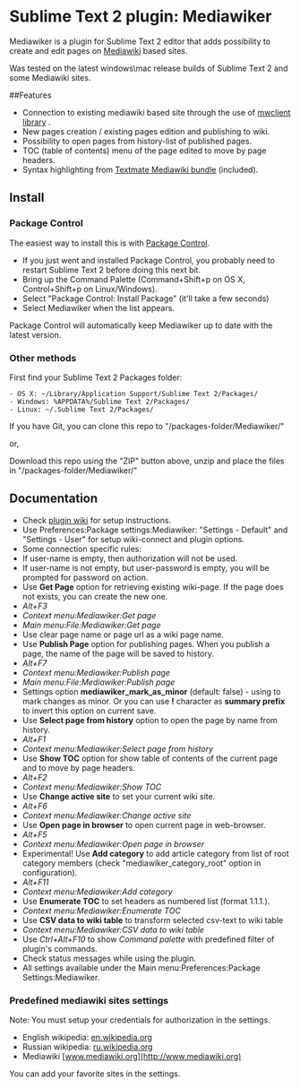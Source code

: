 # Sublime Text 2 plugin: Mediawiker

Mediawiker is a plugin for Sublime Text 2 editor that adds possibility to create and edit pages on [Mediawiki](http://mediawiki.org) based sites.

Was tested on the latest windows\mac release builds of Sublime Text 2 and some Mediawiki sites.

##Features
* Connection to existing mediawiki based site through the use of [mwclient library](http://sourceforge.net/apps/mediawiki/mwclient/index.php?title=Main_Page) .
* New pages creation / existing pages edition and publishing to wiki.
* Possibility to open pages from history-list of published pages.
* TOC (table of contents) menu of the page edited to move by page headers.
* Syntax highlighting from [Textmate Mediawiki bundle](https://github.com/textmate/mediawiki.tmbundle) (included).

## Install

### Package Control

The easiest way to install this is with [Package Control](http://wbond.net/sublime\_packages/package\_control).

 * If you just went and installed Package Control, you probably need to restart Sublime Text 2 before doing this next bit.
 * Bring up the Command Palette (Command+Shift+p on OS X, Control+Shift+p on Linux/Windows).
 * Select "Package Control: Install Package" (it'll take a few seconds)
 * Select Mediawiker when the list appears.

Package Control will automatically keep Mediawiker up to date with the latest version.

### Other methods
First find your Sublime Text 2 Packages folder:

    - OS X: ~/Library/Application Support/Sublime Text 2/Packages/
    - Windows: %APPDATA%/Sublime Text 2/Packages/
    - Linux: ~/.Sublime Text 2/Packages/

If you have Git, you can clone this repo to "/packages-folder/Mediawiker/"

or,

Download this repo using the "ZIP" button above, unzip and place the files in "/packages-folder/Mediawiker/"


## Documentation
- Check [plugin wiki](https://github.com/tosher/Mediawiker/wiki) for setup instructions.
- Use Preferences:Package settings:Mediawiker: "Settings  - Default" and "Settings - User" for setup wiki-connect and plugin options.
- Some connection specific rules:
 - If user-name is empty, then authorization will not be used.
 - If user-name is not empty, but user-password is empty, you will be prompted for password on action.
- Use **Get Page** option for retrieving existing wiki-page. If the page does not exists, you can create the new one.
 - *Alt+F3*
 - *Context menu:Mediawiker:Get page*
 - *Main menu:File:Mediawiker:Get page*
- Use clear page name or page url as a wiki page name.
- Use **Publish Page** option for publishing pages. When you publish a page, the name of the page will be saved to history.
 - *Alt+F7*
 - *Context menu:Mediawiker:Publish page*
 - *Main menu:File:Mediawiker:Publish page*
 - Settings option **mediawiker_mark_as_minor** (default: false) - using to mark changes as minor. Or you can use **!** character as **summary prefix** to invert this option on current save.
- Use **Select page from history** option to open the page by name from history.
 - *Alt+F1*
 - *Context menu:Mediawiker:Select page from history*
- Use **Show TOC** option for show table of contents of the current page and to move by page headers.
 - *Alt+F2*
 - *Context menu:Mediawiker:Show TOC*
- Use **Change active site** to set your current wiki site.
 - *Alt+F6*
 - *Context menu:Mediawiker:Change active site*
- Use **Open page in browser** to open current page in web-browser.
 - *Alt+F5*
 - *Context menu:Mediawiker:Open page in browser*
- Experimental! Use **Add category** to add article category from list of root category members (check "mediawiker_category_root" option in configuration).
 - *Alt+F11*
 - *Context menu:Mediawiker:Add category*
- Use **Enumerate TOC** to set headers as numbered list (format 1.1.1.).
 - *Context menu:Mediawiker:Enumerate TOC*
- Use **CSV data to wiki table** to transform selected csv-text to wiki table
 - *Context menu:Mediawiker:CSV data to wiki table*
- Use *Ctrl+Alt+F10* to show *Command palette* with predefined filter of plugin's commands.
- Check status messages while using the plugin.
- All settings available under the Main menu:Preferences:Package Settings:Mediawiker.

### Predefined mediawiki sites settings
Note: You must setup your credentials for authorization in the settings.

* English wikipedia: [en.wikipedia.org](http://en.wikipedia.org)
* Russian wikipedia: [ru.wikipedia.org](http://ru.wikipedia.org)
* Mediawiki [www.mediawiki.org](http://www.mediawiki.org)

You can add your favorite sites in the settings.
